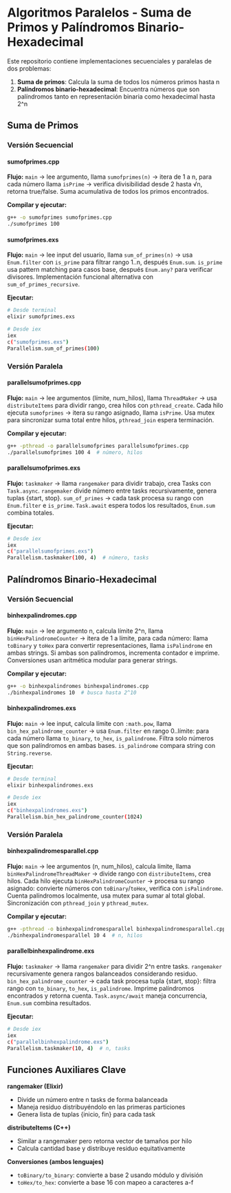 # Algoritmos Paralelos - Suma de Primos y Palíndromos Binario-Hexadecimal

Este repositorio contiene implementaciones secuenciales y paralelas de dos problemas:

1. **Suma de primos**: Calcula la suma de todos los números primos hasta n
2. **Palíndromos binario-hexadecimal**: Encuentra números que son palíndromos tanto en representación binaria como hexadecimal hasta 2^n

## Suma de Primos

### Versión Secuencial

#### sumofprimes.cpp
**Flujo:** `main` → lee argumento, llama `sumofprimes(n)` → itera de 1 a n, para cada número llama `isPrime` → verifica divisibilidad desde 2 hasta √n, retorna true/false. Suma acumulativa de todos los primos encontrados.

**Compilar y ejecutar:**
```bash
g++ -o sumofprimes sumofprimes.cpp
./sumofprimes 100
```

#### sumofprimes.exs
**Flujo:** `main` → lee input del usuario, llama `sum_of_primes(n)` → usa `Enum.filter` con `is_prime` para filtrar rango 1..n, después `Enum.sum`. `is_prime` usa pattern matching para casos base, después `Enum.any?` para verificar divisores. Implementación funcional alternativa con `sum_of_primes_recursive`.

**Ejecutar:**
```bash
# Desde terminal
elixir sumofprimes.exs

# Desde iex
iex
c("sumofprimes.exs")
Parallelism.sum_of_primes(100)
```

### Versión Paralela

#### parallelsumofprimes.cpp
**Flujo:** `main` → lee argumentos (límite, num_hilos), llama `ThreadMaker` → usa `distributeItems` para dividir rango, crea hilos con `pthread_create`. Cada hilo ejecuta `sumofprimes` → itera su rango asignado, llama `isPrime`. Usa mutex para sincronizar suma total entre hilos, `pthread_join` espera terminación.

**Compilar y ejecutar:**
```bash
g++ -pthread -o parallelsumofprimes parallelsumofprimes.cpp
./parallelsumofprimes 100 4  # número, hilos
```

#### parallelsumofprimes.exs
**Flujo:** `taskmaker` → llama `rangemaker` para dividir trabajo, crea Tasks con `Task.async`. `rangemaker` divide número entre tasks recursivamente, genera tuplas {start, stop}. `sum_of_primes` → cada task procesa su rango con `Enum.filter` e `is_prime`. `Task.await` espera todos los resultados, `Enum.sum` combina totales.

**Ejecutar:**
```bash
# Desde iex
iex
c("parallelsumofprimes.exs")
Parallelism.taskmaker(100, 4)  # número, tasks
```

## Palíndromos Binario-Hexadecimal

### Versión Secuencial

#### binhexpalindromes.cpp
**Flujo:** `main` → lee argumento n, calcula límite 2^n, llama `binHexPalindromeCounter` → itera de 1 a límite, para cada número: llama `toBinary` y `toHex` para convertir representaciones, llama `isPalindrome` en ambas strings. Si ambas son palíndromos, incrementa contador e imprime. Conversiones usan aritmética modular para generar strings.

**Compilar y ejecutar:**
```bash
g++ -o binhexpalindromes binhexpalindromes.cpp
./binhexpalindromes 10  # busca hasta 2^10
```

#### binhexpalindromes.exs
**Flujo:** `main` → lee input, calcula límite con `:math.pow`, llama `bin_hex_palindrome_counter` → usa `Enum.filter` en rango 0..límite: para cada número llama `to_binary`, `to_hex`, `is_palindrome`. Filtra solo números que son palíndromos en ambas bases. `is_palindrome` compara string con `String.reverse`.

**Ejecutar:**
```bash
# Desde terminal
elixir binhexpalindromes.exs

# Desde iex
iex
c("binhexpalindromes.exs")
Parallelism.bin_hex_palindrome_counter(1024)
```

### Versión Paralela

#### binhexpalindromesparallel.cpp
**Flujo:** `main` → lee argumentos (n, num_hilos), calcula límite, llama `binHexPalindromeThreadMaker` → divide rango con `distributeItems`, crea hilos. Cada hilo ejecuta `binHexPalindromeCounter` → procesa su rango asignado: convierte números con `toBinary`/`toHex`, verifica con `isPalindrome`. Cuenta palíndromos localmente, usa mutex para sumar al total global. Sincronización con `pthread_join` y `pthread_mutex`.

**Compilar y ejecutar:**
```bash
g++ -pthread -o binhexpalindromesparallel binhexpalindromesparallel.cpp
./binhexpalindromesparallel 10 4  # n, hilos
```

#### parallelbinhexpalindrome.exs
**Flujo:** `taskmaker` → llama `rangemaker` para dividir 2^n entre tasks. `rangemaker` recursivamente genera rangos balanceados considerando residuo. `bin_hex_palindrome_counter` → cada task procesa tupla {start, stop}: filtra rango con `to_binary`, `to_hex`, `is_palindrome`. Imprime palíndromos encontrados y retorna cuenta. `Task.async/await` maneja concurrencia, `Enum.sum` combina resultados.

**Ejecutar:**
```bash
# Desde iex
iex
c("parallelbinhexpalindrome.exs")
Parallelism.taskmaker(10, 4)  # n, tasks
```

## Funciones Auxiliares Clave

**rangemaker (Elixir)**
- Divide un número entre n tasks de forma balanceada
- Maneja residuo distribuyéndolo en las primeras particiones
- Genera lista de tuplas {inicio, fin} para cada task

**distributeItems (C++)**
- Similar a rangemaker pero retorna vector de tamaños por hilo
- Calcula cantidad base y distribuye residuo equitativamente

**Conversiones (ambos lenguajes)**
- `toBinary/to_binary`: convierte a base 2 usando módulo y división
- `toHex/to_hex`: convierte a base 16 con mapeo a caracteres a-f


